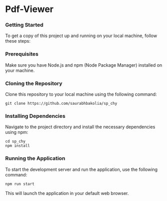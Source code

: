 # Pdf-Viewer

### Getting Started

To get a copy of this project up and running on your local machine, follow these steps:

### Prerequisites

Make sure you have Node.js and npm (Node Package Manager) installed on your machine.

### Cloning the Repository

Clone this repository to your local machine using the following command:

```
git clone https://github.com/saurabhbakolia/sp_chy
```

### Installing Dependencies

Navigate to the project directory and install the necessary dependencies using npm:

```
cd sp_chy
npm install
```

### Running the Application

To start the development server and run the application, use the following command:

```
npm run start
```

This will launch the application in your default web browser.
